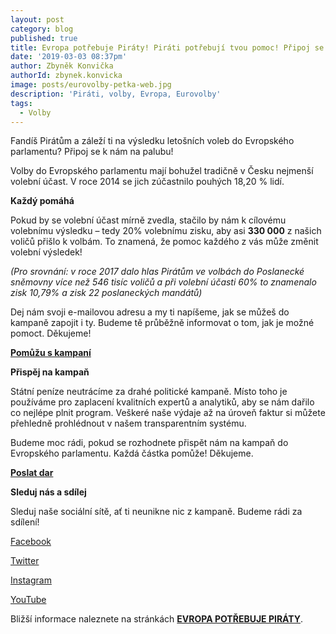 ```yaml
---
layout: post
category: blog
published: true
title: Evropa potřebuje Piráty! Piráti potřebují tvou pomoc! Připoj se na palubu!
date: '2019-03-03 08:37pm'
author: Zbyněk Konvička
authorId: zbynek.konvicka
image: posts/eurovolby-petka-web.jpg
description: 'Piráti, volby, Evropa, Eurovolby'
tags:
  - Volby
---
```

Fandíš Pirátům a záleží ti na výsledku letošních voleb do Evropského parlamentu? Připoj se k nám na palubu!

Volby do Evropského parlamentu mají bohužel tradičně v Česku nejmenší volební účast. V roce 2014 se jich zúčastnilo pouhých 18,20 % lidí. 

**Každý pomáhá**

Pokud by se volební účast mírně zvedla, stačilo by nám k cílovému volebnímu výsledku – tedy 20% volebnímu zisku, aby asi **330 000** z našich voličů přišlo k volbám. To znamená, že pomoc každého z vás může změnit volební výsledek! 

_(Pro srovnání: v roce 2017 dalo hlas Pirátům ve volbách do Poslanecké sněmovny více než 546 tisíc voličů a při volební účasti 60% to znamenalo zisk 10,79% a zisk 22 poslaneckých mandátů)_

Dej nám svoji e-mailovou adresu a my ti napíšeme, jak se můžeš do kampaně zapojit i ty. Budeme tě průběžně informovat o tom, jak je možné pomoct. Děkujeme!

**[Pomůžu s kampaní](https://nalodeni.pirati.cz/eurovolby-2019/)**

**Přispěj na kampaň**

Státní peníze neutrácíme za drahé politické kampaně. Místo toho je používáme pro zaplacení kvalitních expertů a analytiků, aby se nám dařilo co nejlépe plnit program. Veškeré naše výdaje až na úroveň faktur si můžete přehledně prohlédnout v našem transparentním systému.

Budeme moc rádi, pokud se rozhodnete přispět nám na kampaň do Evropského parlamentu. Každá částka pomůže! Děkujeme.

**[Poslat dar](https://dary.pirati.cz/evropskyparlament)**

**Sleduj nás a sdílej**

Sleduj naše sociální sítě, ať ti neunikne nic z kampaně. Budeme rádi za sdílení!

[Facebook](https://www.facebook.com/ceska.piratska.strana/)

[Twitter](https://twitter.com/PiratskaStrana)

[Instagram](https://www.instagram.com/pirati.cz/)

[YouTube](https://www.youtube.com/user/CeskaPiratskaStrana)

Bližší informace naleznete na stránkách **[EVROPA POTŘEBUJE PIRÁTY](https://evropapotrebuje.cz/)**.
